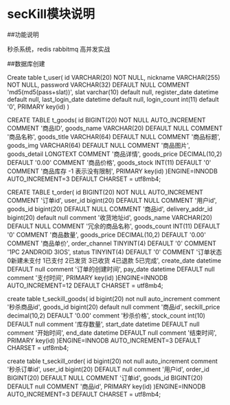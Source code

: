 # secKill模块说明


##功能说明

秒杀系统，redis rabbitmq 高并发实战

##数据库创建

Create table t_user(
id VARCHAR(20) NOT NULL,
nickname VARCHAR(255) NOT NULL,
password VARCHAR(32) DEFAULT NULL COMMENT 'md5(md5(pass+slat))',
slat varchar(10) default null,
register_date datetime default null,
last_login_date datetime default null,
login_count int(11) default '0',
PRIMARY key(id)
)


CREATE TABLE t_goods(
id BIGINT(20) NOT NULL AUTO_INCREMENT COMMENT '商品ID',
goods_name VARCHAR(20) DEFAULT NULL COMMENT '商品名称',
goods_title VARCHAR(64) DEFAULT NULL COMMENT '商品标题',
goods_img VARCHAR(64) DEFAULT NULL COMMENT '商品图片',
goods_detail LONGTEXT COMMENT '商品详情',
goods_price DECIMAL(10,2) DEFAULT '0.00' COMMENT '商品价格',
goods_stock INT(11) DEFAULT '0' COMMENT '商品库存 -1 表示没有限制',
PRIMARY key(id)
)ENGINE=INNODB AUTO_INCREMENT=3 DEFAULT CHARSET = utf8mb4;



CREATE TABLE t_order(
id BIGINT(20) NOT NULL AUTO_INCREMENT COMMENT '订单id',
user_id bigint(20) DEFAULT NULL COMMENT '用户id',
goods_id bigint(20) DEFAULT NULL COMMENT '商品id',
delivery_addr_id bigint(20) default null comment '收货地址id',
goods_name VARCHAR(20) DEFAULT NULL COMMENT '冗余的商品名称',
goods_count INT(11) DEFAULT '0' COMMENT '商品数量',
goods_price DECIMAL(10,2) DEFAULT '0.00' COMMENT '商品单价',
order_channel TINYINT(4) DEFAULT '0' COMMENT '1PC 2ANDROID 3IOS',
status TINYINT(4) DEFAULT '0' COMMENT '订单状态 0新建未支付 1已支付 2已发货 3已收货 4已退款 5已完成',
create_date datetime DEFAULT null comment '订单的创建时间',
pay_date datetime DEFAULT null comment '支付时间',
PRIMARY key(id)
)ENGINE=INNODB AUTO_INCREMENT=12 DEFAULT CHARSET = utf8mb4;

create table t_seckill_goods(
id bigint(20) not null auto_increment comment '秒杀商品id',
goods_id bigint(20) default null comment '商品id',
seckill_price decimal(10,2) DEFAULT '0.00' comment '秒杀价格',
stock_count int(10) DEFAULT null comment '库存数量',
start_date datetime DEFAULT null comment '开始时间',
end_date datetime DEFAULT null comment '结束时间',
PRIMARY key(id)
)ENGINE=INNODB AUTO_INCREMENT=3 DEFAULT CHARSET = utf8mb4;


create table t_seckill_order(
id bigint(20) not null auto_increment comment '秒杀订单id',
user_id bigint(20) DEFAULT null comment '用户id',
order_id BIGINT(20) DEFAULT NULL COMMENT '订单id',
goods_id BIGINT(20) DEFAULT null COMMENT '商品id',
PRIMARY key(id)
)ENGINE=INNODB AUTO_INCREMENT=3 DEFAULT CHARSET = utf8mb4;

	
	



	
	


